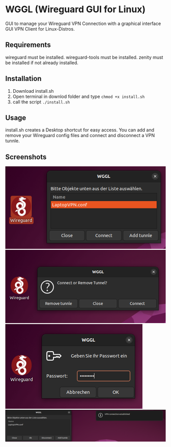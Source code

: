 # WGGL (Wireguard GUI for Linux)
GUI to manage your Wireguard VPN Connection with a graphical interface
GUI VPN Client for Linux-Distros.
## Requirements
wireguard must be installed.
wireguard-tools must be installed.
zenity must be installed if not already installed.
## Installation
1. Download install.sh
2. Open terminal in downlod folder and type ``` chmod +x install.sh ```
3. call the script ```./install.sh ```

## Usage
install.sh creates a Desktop shortcut for easy access.
You can add and remove your Wireguard config files and connect and disconnect a VPN tunnle.

## Screenshots
![Screenshot1](https://github.com/SuitDeer/wggl/raw/main/Screenshots/screenshot1.png)
![Screenshot2](https://github.com/SuitDeer/wggl/raw/main/Screenshots/screenshot2.png)
![Screenshot3](https://github.com/SuitDeer/wggl/raw/main/Screenshots/screenshot3.png)
![Screenshot4](https://github.com/SuitDeer/wggl/raw/main/Screenshots/screenshot4.png)
